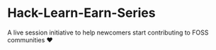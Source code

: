 # Hack-Learn-Earn-Series
A live session initiative to help newcomers start contributing to FOSS communities ❤️
